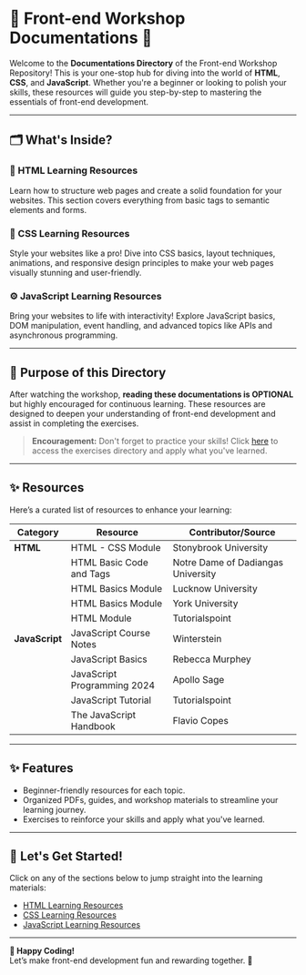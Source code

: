 # 🌟 Front-end Workshop Documentations 🌟  

Welcome to the **Documentations Directory** of the Front-end Workshop Repository! This is your one-stop hub for diving into the world of **HTML**, **CSS**, and **JavaScript**. Whether you're a beginner or looking to polish your skills, these resources will guide you step-by-step to mastering the essentials of front-end development.  

---

## 🗂️ What's Inside?  

### **📘 HTML Learning Resources**  
Learn how to structure web pages and create a solid foundation for your websites. This section covers everything from basic tags to semantic elements and forms.  

### **🎨 CSS Learning Resources**  
Style your websites like a pro! Dive into CSS basics, layout techniques, animations, and responsive design principles to make your web pages visually stunning and user-friendly.  

### **⚙️ JavaScript Learning Resources**  
Bring your websites to life with interactivity! Explore JavaScript basics, DOM manipulation, event handling, and advanced topics like APIs and asynchronous programming.  

---

## 🎯 Purpose of this Directory  

After watching the workshop, **reading these documentations is OPTIONAL** but highly encouraged for continuous learning. These resources are designed to deepen your understanding of front-end development and assist in completing the exercises.  

> **Encouragement:** Don't forget to practice your skills! Click [here](/Exercises) to access the exercises directory and apply what you've learned.  

---

## ✨ Resources  

Here’s a curated list of resources to enhance your learning:  

| **Category**   | **Resource**                                       | **Contributor/Source**                               |
|----------------|---------------------------------------------------|-----------------------------------------------------|
| **HTML**       | HTML - CSS Module                                 | Stonybrook University                               |
|                | HTML Basic Code and Tags                          | Notre Dame of Dadiangas University                 |
|                | HTML Basics Module                                | Lucknow University                                  |
|                | HTML Basics Module                                | York University                                     |
|                | HTML Module                                       | Tutorialspoint                                      |
| **JavaScript** | JavaScript Course Notes                           | Winterstein                                         |
|                | JavaScript Basics                                 | Rebecca Murphey                                     |
|                | JavaScript Programming 2024                       | Apollo Sage                                         |
|                | JavaScript Tutorial                               | Tutorialspoint                                      |
|                | The JavaScript Handbook                           | Flavio Copes                                        |

---

## ✨ Features  

- Beginner-friendly resources for each topic.  
- Organized PDFs, guides, and workshop materials to streamline your learning journey.  
- Exercises to reinforce your skills and apply what you've learned.  

---

## 🎉 Let's Get Started!  

Click on any of the sections below to jump straight into the learning materials:  

- [HTML Learning Resources](./HTML/README.md)  
- [CSS Learning Resources](./CSS/README.md)  
- [JavaScript Learning Resources](./JavaScript/README.md)  

---

**🌈 Happy Coding!**  
Let’s make front-end development fun and rewarding together. 🚀  
